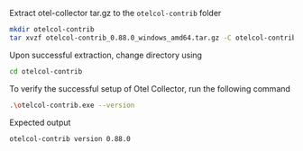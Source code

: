 Extract otel-collector tar.gz to the `otelcol-contrib` folder

```bash
mkdir otelcol-contrib 
tar xvzf otelcol-contrib_0.88.0_windows_amd64.tar.gz -C otelcol-contrib
```

Upon successful extraction, change directory using

```bash
cd otelcol-contrib
```

To verify the successful setup of Otel Collector, run the following command

```bash
.\otelcol-contrib.exe --version
```

Expected output

```bash
otelcol-contrib version 0.88.0
```
